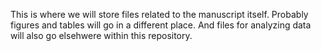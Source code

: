 This is where we will store files related to the manuscript itself. Probably figures and tables will go in a different place. And files for analyzing data will also go elsehwere within this repository.
